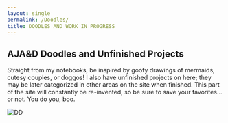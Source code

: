 ```yaml
---
layout: single
permalink: /Doodles/
title: DOODLES AND WORK IN PROGRESS
---
```

## AJA&D Doodles and Unfinished Projects
Straight from my notebooks, be inspired by goofy drawings of mermaids, cutesy couples, or doggos! I also have unfinished projects on here; they may be later categorized in other areas on the site when finished. This part of the site will constantly be re-invented, so be sure to save your favorites... or not. You do you, boo.

![DD](https://photos.app.goo.gl/CKGKPN7SUZlki7Gl2.gif)
